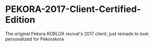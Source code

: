 # PEKORA-2017-Client-Certified-Edition
The original Pekora ROBLOX revival's 2017 client, just remade to look personalized for Pekorakora
